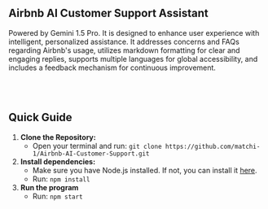 ## Airbnb AI Customer Support Assistant

Powered by Gemini 1.5 Pro. It is designed to enhance user experience with intelligent, personalized assistance.
It addresses concerns and FAQs regarding Airbnb's usage, utilizes markdown formatting for clear and engaging replies,
supports multiple languages for global accessibility, and includes a feedback mechanism for continuous improvement.

<br>
<br>

## Quick Guide
1. **Clone the Repository:**
   * Open your terminal and run: `git clone https://github.com/matchi-1/Airbnb-AI-Customer-Support.git`
2. **Install dependencies:**
   * Make sure you have Node.js installed. If not, you can install it [here](https://nodejs.org/en).
   * Run: `npm install`
3. **Run the program**
   * Run: `npm start`
